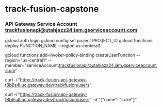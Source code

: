 # track-fusion-capstone

### API Gateway Service Account trackfusionapi@utahjazz24.iam.gserviceaccount.com

gcloud auth login
gcloud config set project PROJECT_ID
gcloud functions deploy FUNCTION_NAME --region us-centeral1

gcloud functions add-invoker-policy-binding createUserFunction --region="us-central1" --member="serviceAccount:trackfusionapi@utahjazz24.iam.gserviceaccount.com"

curl -i "https://track-fusion-api-gateway-t8b6s4l.uc.gateway.dev/trackfusion/users"

curl -i "https://track-fusion-api-gateway-t8b6s4l.uc.gateway.dev/trackfusion/users" -d "{\"name\": \"Luke\"}"
